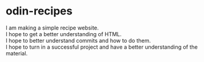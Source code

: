# odin-recipes  
I am making a simple recipe website.  
I hope to get a better understanding of HTML.  
I hope to better understand commits and how to do them.  
I hope to turn in a successful project and have a better understanding of the material.
